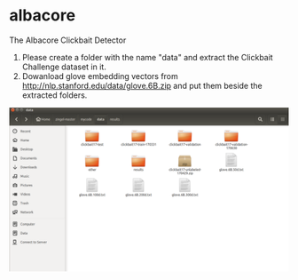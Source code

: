 # albacore
The Albacore Clickbait Detector

1. Please create a folder with the name "data" and extract the Clickbait Challenge dataset in it.
2. Dowanload glove embedding vectors from http://nlp.stanford.edu/data/glove.6B.zip and put them beside the extracted folders.

![Alt text](1.png?raw=true "Title")
